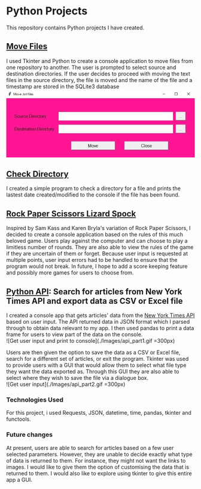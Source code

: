 # Python Projects

This repository contains Python projects I have created.

## [Move Files](https://github.com/dhavap/Python-Coding-Projects/tree/master/moveFilesDrill)
I used Tkinter and Python to create a console application to move files from one repository to another. The user is prompted to select source and destination directories. If the user decides to proceed with moving the text files in the source directory, the file is moved and the name of the file and a timestamp are stored in the SQLite3 database 
![screenshot tkinter move files app](./Images/python_movefilesapp.jpg)

## [Check Directory](https://github.com/dhavap/Python-Coding-Projects/tree/master/CheckDirectory)
I created a simple program to check a directory for a file and prints the lastest date created/modified to the console if the file has been found.

## [Rock Paper Scissors Lizard Spock](https://github.com/dhavap/Python-Coding-Projects/blob/master/Rock-Paper-Scissors-Lizard-Spock.py)
Inspired by Sam Kass and Karen Bryla's variation of Rock Paper Scissors, I decided to create a console application based on the rules of this much beloved game. Users play against the computer and can choose to play a limitless number of rounds. They are also able to view the rules of the game if they are uncertain of them or forget. Because user input is requested at multiple points, user input errors had to be handled to ensure that the program would not break. In future, I hope to add a score keeping feature and possibly more games for users to choose from.

## [Python API](https://github.com/dhavap/Python-Coding-Projects/tree/master/Python%20API): Search for articles from New York Times API and export data as CSV or Excel file
I created a console app that gets articles' data from the [New York Times API](https://developer.nytimes.com/apis) based on user input. The API returned data in JSON format which I parsed through to obtain data relevant to my app. I then used pandas to print a data frame for users to view part of the data on the console.  
![Get user input and print to console](./Images/api_part1.gif =300px)

Users are then given the option to save the data as a CSV or Excel file, search for a different set of articles, or exit the program. Tkinter was used to provide users with a GUI that would allow them to select what file type they want the data exported as. Through this GUI they are also able to select where they wish to save the file via a dialogue box.   
![Get user input](./Images/api_part2.gif =300px)

### Technologies Used
For this project, i used Requests, JSON, datetime, time, pandas, tkinter and functools. 

### Future changes
At present, users are able to search for articles based on a few user selected parameters. However, they are unable to decide exactly what type of data is returned to them. For instance, they might not want the links to images. I would like to give them the option of customising the data that is returned to them. 
I would also like to explore using tkinter to give this entire app a GUI.
